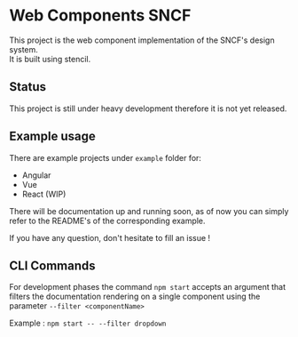 # Web Components SNCF 
This project is the web component implementation of the SNCF's design system.  
It is built using stencil.

## Status
This project is still under heavy development therefore it is not yet released.

## Example usage
There are example projects under `example` folder for:
- Angular
- Vue
- React (WIP)

There will be documentation up and running soon, as of now you can simply refer to the README's of the corresponding example.

If you have any question, don't hesitate to fill an issue !

## CLI Commands

For development phases the command `npm start` accepts an argument that filters the documentation rendering on a single component using the parameter `--filter <componentName>`

Example : `npm start -- --filter dropdown`